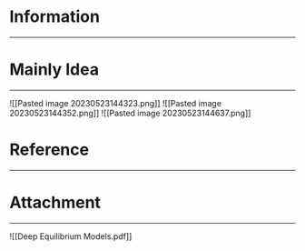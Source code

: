 # Information
---


# Mainly Idea
---
![[Pasted image 20230523144323.png]]
![[Pasted image 20230523144352.png]]
![[Pasted image 20230523144637.png]]
# Reference
---


# Attachment
---
![[Deep Equilibrium Models.pdf]]